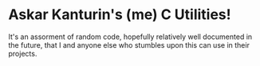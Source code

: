 # Askar Kanturin's (me) C Utilities!
It's an assorment of random code, hopefully relatively well documented in the future, that I and anyone else who stumbles upon this can use in their projects.
